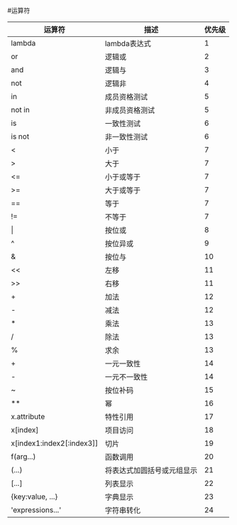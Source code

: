 #运算符

|运算符|描述|优先级|
|------|----|------|
|lambda|lambda表达式|1|
|or|逻辑或|2|
|and|逻辑与|3|
|not|逻辑非|4|
|in|成员资格测试|5|
|not in|非成员资格测试|5|
|is|一致性测试|6|
|is not|非一致性测试|6|
|<|小于|7|
|>|大于|7|
|<=|小于或等于|7|
|>=|大于或等于|7|
|==|等于|7|
|!=|不等于|7|
|\||按位或|8|
|^|按位异或|9|
|&|按位与|10|
|<<|左移|11|
|>>|右移|11|
|+|加法|12|
|-|减法|12|
|*|乘法|13|
|/|除法|13|
|%|求余|13|
|+|一元一致性|14|
|-|一元不一致性|14|
|~|按位补码|15|
|**|幂|16|
|x.attribute|特性引用|17|
|x[index]|项目访问|18|
|x[index1:index2[:index3]]|切片|19|
|f(arg...)|函数调用|20|
|(...)|将表达式加圆括号或元组显示|21|
|[...]|列表显示|22|
|{key:value, ...}|字典显示|23|
|'expressions...'|字符串转化|24|

